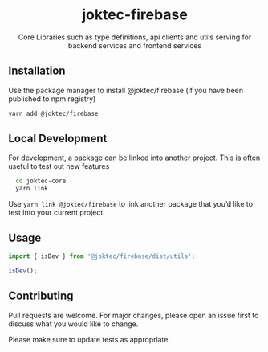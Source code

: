 <div align="center">
  <h1>joktec-firebase</h1>
  <p>Core Libraries such as type definitions, api clients and utils serving for backend services and frontend services</p>
</div>

## Installation

Use the package manager to install @joktec/firebase (if you have been published to npm registry)

```bash
yarn add @joktec/firebase
```

## Local Development
For development, a package can be linked into another project. This is often useful to test out new features

```bash
  cd joktec-core
  yarn link
```

Use `yarn link @joktec/firebase` to link another package that you’d like to test into your current project.

## Usage

```javascript
import { isDev } from '@joktec/firebase/dist/utils';

isDev();
```

## Contributing

Pull requests are welcome. For major changes, please open an issue first to discuss what you would like to change.

Please make sure to update tests as appropriate.
